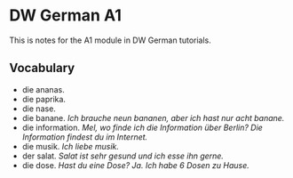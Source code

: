 # DW German A1
This is notes for the A1 module in DW German tutorials.

## Vocabulary 
* die ananas.
* die paprika.
* die nase.
* die banane. _Ich brauche neun bananen, aber ich hast nur acht banane._
* die information. _Mel, wo finde ich die Information über Berlin? Die Information findest du im Internet._
* die musik. _Ich liebe musik._
* der salat. _Salat ist sehr gesund und ich esse ihn gerne._
* die dose. _Hast du eine Dose? Ja. Ich habe 6 Dosen zu Hause._